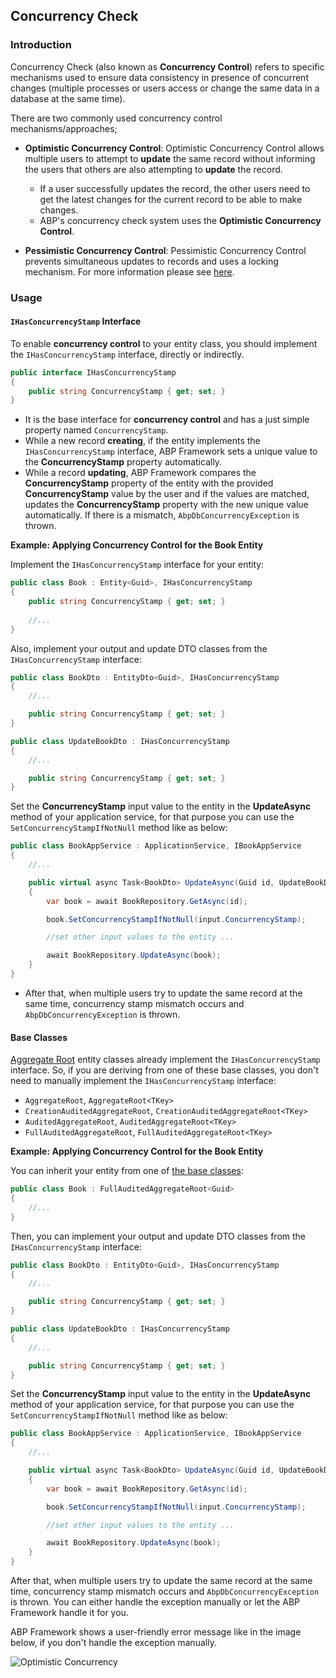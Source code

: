 ## Concurrency Check

### Introduction

Concurrency Check (also known as **Concurrency Control**) refers to specific mechanisms used to ensure data consistency in presence of concurrent changes (multiple processes or users access or change the same data in a database at the same time).

There are two commonly used concurrency control mechanisms/approaches;
* **Optimistic Concurrency Control**: Optimistic Concurrency Control allows multiple users to attempt to **update** the same record without informing the users that others are also attempting to **update** the record. 

    * If a user successfully updates the record, the other users need to get the latest changes for the current record to be able to make changes. 
    * ABP's concurrency check system uses the **Optimistic Concurrency Control**.

* **Pessimistic Concurrency Control**: Pessimistic Concurrency Control prevents simultaneous updates to records and uses a locking mechanism. For more information please see [here](https://www.martinfowler.com/eaaCatalog/pessimisticOfflineLock.html).

### Usage

#### `IHasConcurrencyStamp` Interface

To enable **concurrency control** to your entity class, you should implement the `IHasConcurrencyStamp` interface, directly or indirectly.

```csharp
public interface IHasConcurrencyStamp 
{
    public string ConcurrencyStamp { get; set; }
}
```

* It is the base interface for **concurrency control** and has a just simple property named `ConcurrencyStamp`. 
* While a new record **creating**, if the entity implements the `IHasConcurrencyStamp` interface, ABP Framework sets a unique value to the **ConcurrencyStamp** property automatically.
* While a record **updating**, ABP Framework compares the **ConcurrencyStamp** property of the entity with the provided **ConcurrencyStamp** value by the user and if the values are matched, updates the **ConcurrencyStamp** property with the new unique value automatically. If there is a mismatch, `AbpDbConcurrencyException` is thrown.

**Example: Applying Concurrency Control for the Book Entity**

Implement the `IHasConcurrencyStamp` interface for your entity:

```csharp
public class Book : Entity<Guid>, IHasConcurrencyStamp
{
    public string ConcurrencyStamp { get; set; }
        
    //...
}
```

Also, implement your output and update DTO classes from the `IHasConcurrencyStamp` interface:

```csharp
public class BookDto : EntityDto<Guid>, IHasConcurrencyStamp 
{
    //...

    public string ConcurrencyStamp { get; set; }
}

public class UpdateBookDto : IHasConcurrencyStamp 
{
    //...

    public string ConcurrencyStamp { get; set; }
}
```

Set the **ConcurrencyStamp** input value to the entity in the **UpdateAsync** method of your application service, for that purpose you can use the `SetConcurrencyStampIfNotNull` method like as below:

```csharp
public class BookAppService : ApplicationService, IBookAppService 
{
    //...

    public virtual async Task<BookDto> UpdateAsync(Guid id, UpdateBookDto input) 
    {
        var book = await BookRepository.GetAsync(id);

        book.SetConcurrencyStampIfNotNull(input.ConcurrencyStamp);

        //set other input values to the entity ...

        await BookRepository.UpdateAsync(book);
    }
}
```

* After that, when multiple users try to update the same record at the same time, concurrency stamp mismatch occurs and `AbpDbConcurrencyException` is thrown.

#### Base Classes

[Aggregate Root](./Entities.md#aggregateroot-class) entity classes already implement the `IHasConcurrencyStamp` interface. So, if you are deriving from one of these base classes, you don't need to manually implement the `IHasConcurrencyStamp` interface:

- `AggregateRoot`, `AggregateRoot<TKey>`
- `CreationAuditedAggregateRoot`, `CreationAuditedAggregateRoot<TKey>`
- `AuditedAggregateRoot`, `AuditedAggregateRoot<TKey>`
- `FullAuditedAggregateRoot`, `FullAuditedAggregateRoot<TKey>`

**Example: Applying Concurrency Control for the Book Entity**

You can inherit your entity from one of [the base classes](#base-classes):

```csharp
public class Book : FullAuditedAggregateRoot<Guid>
{
    //...
}
```

Then, you can implement your output and update DTO classes from the `IHasConcurrencyStamp` interface:

```csharp
public class BookDto : EntityDto<Guid>, IHasConcurrencyStamp 
{
    //...

    public string ConcurrencyStamp { get; set; }
}

public class UpdateBookDto : IHasConcurrencyStamp 
{
    //...

    public string ConcurrencyStamp { get; set; }
}
```

Set the **ConcurrencyStamp** input value to the entity in the **UpdateAsync** method of your application service, for that purpose you can use the `SetConcurrencyStampIfNotNull` method like as below:

```csharp
public class BookAppService : ApplicationService, IBookAppService 
{
    //...

    public virtual async Task<BookDto> UpdateAsync(Guid id, UpdateBookDto input) 
    {
        var book = await BookRepository.GetAsync(id);

        book.SetConcurrencyStampIfNotNull(input.ConcurrencyStamp);

        //set other input values to the entity ...

        await BookRepository.UpdateAsync(book);
    }
}
```

After that, when multiple users try to update the same record at the same time, concurrency stamp mismatch occurs and `AbpDbConcurrencyException` is thrown. You can either handle the exception manually or let the ABP Framework handle it for you. 

ABP Framework shows a user-friendly error message like in the image below, if you don't handle the exception manually.

![Optimistic Concurrency](./images/optimistic-concurrency.png)